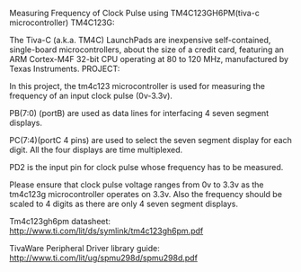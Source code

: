 Measuring Frequency of Clock Pulse using TM4C123GH6PM(tiva-c microcontroller)
TM4C123G:

The Tiva-C (a.k.a. TM4C) LaunchPads are inexpensive self-contained, single-board microcontrollers, about the size of a credit card, featuring an ARM Cortex-M4F 32-bit CPU operating at 80 to 120 MHz, manufactured by Texas Instruments.
PROJECT:

In this project, the tm4c123 microcontroller is used for measuring the frequency of an input clock pulse (0v-3.3v).

PB(7:0) (portB) are used as data lines for interfacing 4 seven segment displays.  

PC(7:4)(portC 4 pins) are used to select the seven segment display for each digit. All the four displays are time multiplexed.

PD2 is the input pin for clock pulse whose frequency has to be measured. 

Please ensure that clock pulse voltage ranges from 0v to 3.3v as the tm4c123g microcontroller operates on 3.3v.
Also the frequency should be scaled to 4 digits as there are only 4 seven segment displays.

Tm4c123gh6pm datasheet:
http://www.ti.com/lit/ds/symlink/tm4c123gh6pm.pdf

TivaWare Peripheral Driver library guide:
http://www.ti.com/lit/ug/spmu298d/spmu298d.pdf

